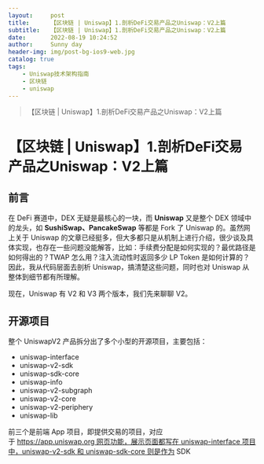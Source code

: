 ```yaml
---
layout:     post
title:      【区块链 | Uniswap】1.剖析DeFi交易产品之Uniswap：V2上篇
subtitle:   【区块链 | Uniswap】1.剖析DeFi交易产品之Uniswap：V2上篇
date:       2022-08-19 10:24:52
author:     Sunny day
header-img: img/post-bg-ios9-web.jpg
catalog: true
tags:
    - Uniswap技术架构指南
    - 区块链
    - uniswap
---
```


>【区块链 | Uniswap】1.剖析DeFi交易产品之Uniswap：V2上篇

# 【区块链 | Uniswap】1.剖析DeFi交易产品之Uniswap：V2上篇


## 前言

在 DeFi 赛道中，DEX 无疑是最核心的一块，而 **Uniswap** 又是整个 DEX 领域中的龙头，如 **SushiSwap、PancakeSwap** 等都是 Fork 了 Uniswap 的。虽然网上关于 Uniswap 的文章已经挺多，但大多都只是从机制上进行介绍，很少谈及具体实现，也存在一些问题没能解答，比如：手续费分配是如何实现的？最优路径是如何得出的？TWAP 怎么用？注入流动性时返回多少 LP Token 是如何计算的？因此，我从代码层面去剖析 Uniswap，搞清楚这些问题，同时也对 Uniswap 从整体到细节都有所理解。

现在，Uniswap 有 V2 和 V3 两个版本，我们先来聊聊 V2。

## 开源项目

整个 UniswapV2 产品拆分出了多个小型的开源项目，主要包括：

* uniswap-interface
* uniswap-v2-sdk
* uniswap-sdk-core
* uniswap-info
* uniswap-v2-subgraph
* uniswap-v2-core
* uniswap-v2-periphery
* uniswap-lib

前三个是前端 App 项目，即提供交易的项目，对应于 https://app.uniswap.org 网页功能，展示页面都写在 uniswap-interface 项目中，uniswap-v2-sdk 和 uniswap-sdk-core 则是作为 SDK

